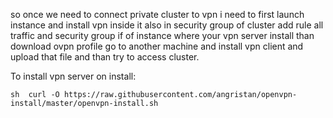 so once we need to connect private cluster to vpn i need to first launch instance and install vpn inside it also in security group of cluster add rule all traffic and security group if of instance where your vpn server install than download ovpn profile go to another machine and install vpn client and upload that file and than try to access cluster.

To install vpn server on install:

``sh 
curl -O https://raw.githubusercontent.com/angristan/openvpn-install/master/openvpn-install.sh
``
